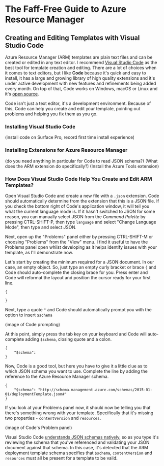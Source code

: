 # The Faff-Free Guide to Azure Resource Manager

## Creating and Editing Templates with Visual Studio Code

Azure Resource Manager (ARM) templates are plain text files and can be created or edited in any text editor. I recommend [Visual Studio Code](https://code.visualstudio.com/) as the best tool for template creation and editing. There are a lot of choices when it comes to text editors, but I like **Code** because it's quick and easy to install, it has a large and growing library of high quality extensions and it's under active development with new features and refinements being added every month. On top of that, Code works on Windows, macOS or Linux and it's [open source](https://github.com/Microsoft/vscode).

Code isn't just a text editor, it's a development environment. Because of this, Code can help you create and edit your template, pointing out problems and helping you fix them as you go.

### Installing Visual Studio Code
(install code on Surface Pro, record first time install experience)

### Installing Extensions for Azure Resource Manager

(do you need anything in particular for Code to read JSON schema?)
(What does the ARM extension do specifically?)
(Install the Azure Tools extension)

### How Does Visual Studio Code Help You Create and Edit ARM Templates?

Open Visual Studio Code and create a new file with a `.json` extension. Code should automatically determine from the extension that this is a JSON file. If you check the bottom right of Code's application window, it will tell you what the current language mode is. If it hasn't switched to JSON for some reason, you can manually select JSON from the *Command Palette* by pressing CTRL-SHIFT-P, then type `language` and select "Change Language Mode", then type and select JSON.

Next, open up the "Problems" panel either by pressing CTRL-SHIFT-M or choosing "Problems" from the "View" menu.  I find it useful to have the Problems panel open whilst developing as it helps identify issues with your template, as I'll demonstrate now.

Let's start by creating the minimum required for a JSON document.  In our case, an empty object.  So, just type an empty curly bracket or brace `{` and Code should auto-complete the closing brace for you. Press enter and Code will reformat the layout and position the cursor ready for your first line.

    {

    }

Next, type a quote `"` and Code should automatically prompt you with the option to insert `$schema`

(image of Code prompting)

At this point, simply press the tab key on your keyboard and Code will auto-complete adding `$schema`, closing quote and a colon.

    {
        "$schema":
    }

Now, Code is a good tool, but here you have to give it a little clue as to which JSON schema you want to use.  Complete the line by adding the reference to the Azure Resource Manager schema.

    {
        "$schema": "http://schema.management.azure.com/schemas/2015-01-01/deploymentTemplate.json#"
    }

If you look at your Problems panel now, it should now be telling you that there's something wrong with your template. Specifically that it's missing two properties - `contentVersion` and `resources`. 

(image of Code's Problem panel)

Visual Studio Code [understands JSON schemas natively](https://code.visualstudio.com/Docs/languages/json#_json-schemas-settings), so as you type it's reviewing the schema that you've referenced and validating your JSON document against that schema.  In this case, it's detected that the ARM deployment template schema specifies that `$schema`, `contentVersion` and `resources` must all be present for a template to be valid.
